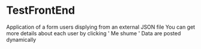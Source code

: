 # TestFrontEnd


Application of a form users displying from an external JSON file
You can get more details about each user by clicking ' Me shume '
Data are posted dynamically
